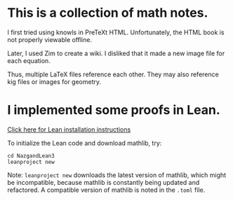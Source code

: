 # This is a collection of math notes.

I first tried using knowls in PreTeXt HTML. Unfortunately, the HTML book is not properly viewable offline.

Later, I used Zim to create a wiki. I disliked that it made a new image file for each equation.

Thus, multiple LaTeX files reference each other. They may also reference kig files or images for geometry.

# I implemented some proofs in Lean.

[Click here for Lean installation instructions](https://leanprover-community.github.io/get_started.html#regular-install)

To initialize the Lean code and download mathlib, try:

```
cd NazgandLean3
leanproject new
```
Note: `leanproject new` downloads the latest version of mathlib, which might be incompatible, because mathlib is constantly being updated and refactored. A compatible version of mathlib is noted in the `.toml` file.
